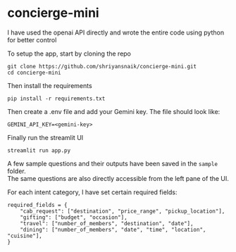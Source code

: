 # concierge-mini

I have used the openai API directly and wrote the entire code using python for better control

To setup the app, start by cloning the repo

```
git clone https://github.com/shriyansnaik/concierge-mini.git
cd concierge-mini
```

Then install the requirements
```
pip install -r requirements.txt
```

Then create a .env file and add your Gemini key. The file should look like:
```
GEMINI_API_KEY=<gemini-key>
```

Finally run the streamlit UI
```
streamlit run app.py
```

A few sample questions and their outputs have been saved in the `sample` folder.  
The same questions are also directly accessible from the left pane of the UI.  

For each intent category, I have set certain required fields:
```
required_fields = {
    "cab_request": ["destination", "price_range", "pickup_location"],
    "gifting": ["budget", "occasion"],
    "travel": ["number_of_members", "destination", "date"],
    "dining": ["number_of_members", "date", "time", "location", "cuisine"],
}
```